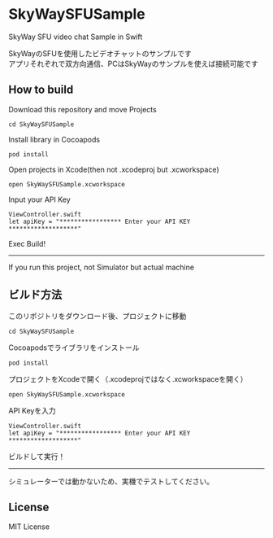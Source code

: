 # SkyWaySFUSample
SkyWay SFU video chat Sample in Swift

SkyWayのSFUを使用したビデオチャットのサンプルです  
アプリそれぞれで双方向通信、PCはSkyWayのサンプルを使えば接続可能です  

## How to build
Download this repository and move Projects
```
cd SkyWaySFUSample
```

Install library in Cocoapods
```
pod install
```

Open projects in Xcode(then not .xcodeproj but .xcworkspace)
```
open SkyWaySFUSample.xcworkspace
```

Input your API Key
```
ViewController.swift
let apiKey = "***************** Enter your API KEY *******************"
```

Exec Build!

---

If you run this project, not Simulator but actual machine

## ビルド方法
このリポジトリをダウンロード後、プロジェクトに移動
```
cd SkyWaySFUSample
```
Cocoapodsでライブラリをインストール
```
pod install
```

プロジェクトをXcodeで開く（.xcodeprojではなく.xcworkspaceを開く）
```
open SkyWaySFUSample.xcworkspace
```

API Keyを入力
```
ViewController.swift
let apiKey = "***************** Enter your API KEY *******************"
```

ビルドして実行！

---

シミュレーターでは動かないため、実機でテストしてください。

## License
MIT License
